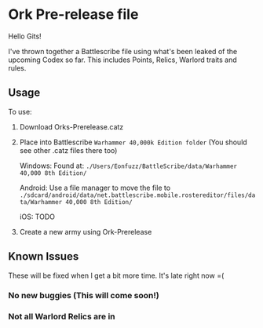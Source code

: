 # Ork Pre-release file
Hello Gits!

I've thrown together a Battlescribe file using what's been leaked of the upcoming Codex so far.
This includes Points, Relics, Warlord traits and rules.

## Usage
To use:
  1. Download Orks-Prerelease.catz
  2. Place into Battlescribe `Warhammer 40,000k Edition folder` (You should see other .catz files there too)
     
     Windows: Found at: `./Users/Eonfuzz/BattleScribe/data/Warhammer 40,000 8th Edition/`
     
     Android: Use a file manager to move the file to `./sdcard/android/data/net.battlescribe.mobile.rostereditor/files/data/Warhammer 40,000 8th Edition/`
     
     iOS: TODO
  3. Create a new army using Ork-Prerelease
  
## Known Issues
These will be fixed when I get a bit more time. It's late right now =(
### No new buggies (This will come soon!)
### Not all Warlord Relics are in
